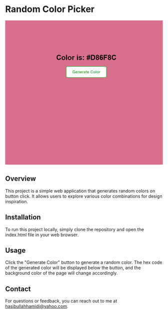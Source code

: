 # Random Color Picker

![Project Screenshot](https://github.com/hasibullahh/random-color-picker-js/blob/main/images/ProjectImage.png)

## Overview

This project is a simple web application that generates random colors on button click. It allows users to explore various color combinations for design inspiration.

## Installation

To run this project locally, simply clone the repository and open the index.html file in your web browser.

## Usage

Click the "Generate Color" button to generate a random color. The hex code of the generated color will be displayed below the button, and the background color of the page will change accordingly.

## Contact

For questions or feedback, you can reach out to me at hasibullahhamidi@yahoo.com.
